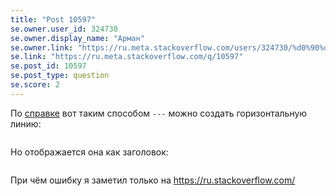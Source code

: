 ```yaml
---
title: "Post 10597"
se.owner.user_id: 324730
se.owner.display_name: "Арман"
se.owner.link: "https://ru.meta.stackoverflow.com/users/324730/%d0%90%d1%80%d0%bc%d0%b0%d0%bd"
se.link: "https://ru.meta.stackoverflow.com/q/10597"
se.post_id: 10597
se.post_type: question
se.score: 2
---
```

<p>По <a href="https://ru.stackoverflow.com/editing-help#horizontal-rules">справке</a> вот таким способом <code>---</code> можно создать горизонтальную линию:</p>
<blockquote>
<p><a href="https://i.stack.imgur.com/OV8au.png" rel="nofollow noreferrer"><img src="https://i.stack.imgur.com/OV8au.png" alt="" /></a></p>
</blockquote>
<p>Но отображается она как заголовок:</p>
<blockquote>
<p><a href="https://i.stack.imgur.com/fWG4Z.png" rel="nofollow noreferrer"><img src="https://i.stack.imgur.com/fWG4Z.png" alt="" /></a></p>
</blockquote>
<p>При чём ошибку я заметил только на <a href="https://ru.stackoverflow.com/">https://ru.stackoverflow.com/</a></p>
